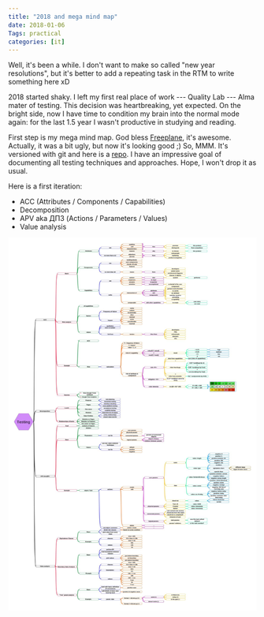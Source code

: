 ```yaml
---
title: "2018 and mega mind map"
date: 2018-01-06
Tags: practical
categories: [it]
---
```


Well, it's been a while. I don't want to make so called "new year resolutions", but it's better to add a repeating task in the RTM to write something here xD

2018 started shaky. I left my first real place of work --- Quality Lab --- Alma mater of testing. This decision was heartbreaking, yet expected. On the bright side, now I have time to condition my brain into the normal mode again: for the last 1.5 year I wasn't productive in studying and reading.

First step is my mega mind map. God bless [Freeplane](https://www.freeplane.org/), it's awesome. Actually, it was a bit ugly, but now it's looking good ;) So, MMM. It's versioned with git and here is a [repo](https://github.com/aviskase/mega-mind-map). I have an impressive goal of documenting all testing techniques and approaches. Hope, I won't drop it as usual.

Here is a first iteration: 

* ACC (Attributes / Components / Capabilities)
* Decomposition
* APV aka ДПЗ (Actions / Parameters / Values)
* Value analysis

![Mega mind map version 1](mmm_v1.jpg)
